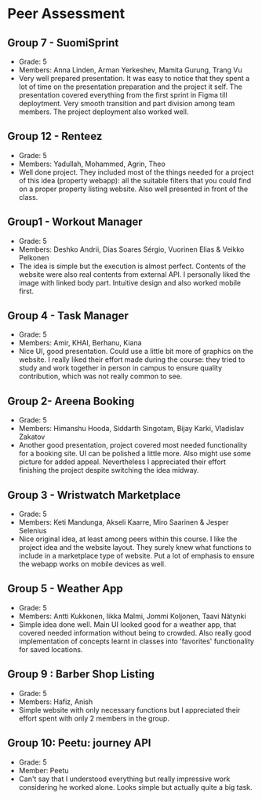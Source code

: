 # Peer Assessment

## Group 7 - SuomiSprint

- Grade: 5
- Members: Anna Linden, Arman Yerkeshev, Mamita Gurung, Trang Vu
- Very well prepared presentation. It was easy to notice that they spent a lot of time on the presentation preparation and the project it self. The presentation covered everything from the first sprint in Figma till deploytment. Very smooth transition and part division among team members. The project deployment also worked well.

## Group 12 - Renteez

- Grade: 5
- Members: Yadullah, Mohammed, Agrin, Theo
- Well done project. They included most of the things needed for a project of this idea (property webapp): all the suitable filters that you could find on a proper property listing website. Also well presented in front of the class.

## Group1 - Workout Manager

- Grade: 5
- Members: Deshko Andrii, Dias Soares Sérgio, Vuorinen Elias & Veikko Pelkonen
- The idea is simple but the execution is almost perfect. Contents of the website were also real contents from external API. I personally liked the image with linked body part. Intuitive design and also worked mobile first.

## Group 4 - Task Manager

- Grade: 5
- Members: Amir, KHAI, Berhanu, Kiana
- Nice UI, good presentation. Could use a little bit more of graphics on the website. I really liked their effort made during the course: they tried to study and work together in person in campus to ensure quality contribution, which was not really common to see.

## Group 2- Areena Booking

- Grade: 5
- Members: Himanshu Hooda, Siddarth Singotam, Bijay Karki, Vladislav Zakatov
- Another good presentation, project covered most needed functionality for a booking site. UI can be polished a little more. Also might use some picture for added appeal. Nevertheless I appreciated their effort finishing the project despite switching the idea midway.

## Group 3 - Wristwatch Marketplace

- Grade: 5
- Members: Keti Mandunga, Akseli Kaarre, Miro Saarinen & Jesper Selenius
- Nice original idea, at least among peers within this course. I like the project idea and the website layout. They surely knew what functions to include in a marketplace type of website. Put a lot of emphasis to ensure the webapp works on mobile devices as well.

## Group 5 - Weather App

- Grade: 5
- Members: Antti Kukkonen, Iikka Malmi, Jommi Koljonen, Taavi Nätynki
- Simple idea done well. Main UI looked good for a weather app, that covered needed information without being to crowded. Also really good implementation of concepts learnt in classes into 'favorites' functionality for saved locations.

## Group 9 : Barber Shop Listing

- Grade: 5
- Members: Hafiz, Anish
- Simple website with only necessary functions but I appreciated their effort spent with only 2 members in the group.

## Group 10: Peetu: journey API

- Grade: 5
- Member: Peetu
- Can't say that I understood everything but really impressive work considering he worked alone. Looks simple but actually quite a big task.
